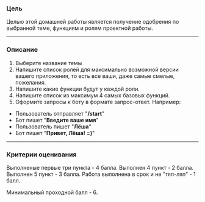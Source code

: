 ### Цель

Целью этой домашней работы является получение одобрения по выбранной теме, функциям и ролям проектной работы.

---

### Описание

1. Выберите название темы
2. Напишите список ролей для максимально возможной версии вашего приложения, то есть все ваши, даже самые смелые, пожелания.
3. Напишите какие функции будут у каждой роли.
4. Напишите список из максимум 4 самых базовых функций.
5. Оформите запросы к боту в формате запрос-ответ. Например: 
- Пользователь отправляет "**/start**"
- Бот пишет "**Введите ваше имя**"
- Пользователь пишет "**Лёша**"
- Бот пишет "**Привет, Лёша! =)**"

---

### Критерии оценивания

Выполненые первые три пункта - 4 балла.
Выполнен 4 пункт - 2 балла.
Выполнен 5 пункт - 3 балла.
Работа выполнена в срок и не "тяп-ляп" - 1 балл.

Минимальный проходной балл - 6.